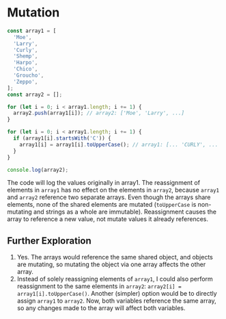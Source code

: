 # Mutation

```js
const array1 = [
  'Moe',
  'Larry',
  'Curly',
  'Shemp',
  'Harpo',
  'Chico',
  'Groucho',
  'Zeppo',
];
const array2 = [];

for (let i = 0; i < array1.length; i += 1) {
  array2.push(array1[i]); // array2: ['Moe', 'Larry', ...]
}

for (let i = 0; i < array1.length; i += 1) {
  if (array1[i].startsWith('C')) {
    array1[i] = array1[i].toUpperCase(); // array1: [... 'CURLY', ... 'CHICO',...]
  }
}

console.log(array2);
```

The code will log the values originally in array1. The reassignment of elements in `array1` has no effect on the elements in `array2`, because `array1` and `array2` reference two separate arrays. Even though the arrays share elements, none of the shared elements are mutated (`toUpperCase` is non-mutating and strings as a whole are immutable). Reassignment causes the array to reference a new value, not mutate values it already references.

## Further Exploration

1. Yes. The arrays would reference the same shared object, and objects are mutating, so mutating the object via one array affects the other array.
2. Instead of solely reassigning elements of `array1`, I could also perform reassignment to the same elements in `array2`: `array2[i] = array1[i].toUpperCase()`. Another (simpler) option would be to directly assign `array1` to `array2`. Now, both variables reference the same array, so any changes made to the array will affect both variables.
